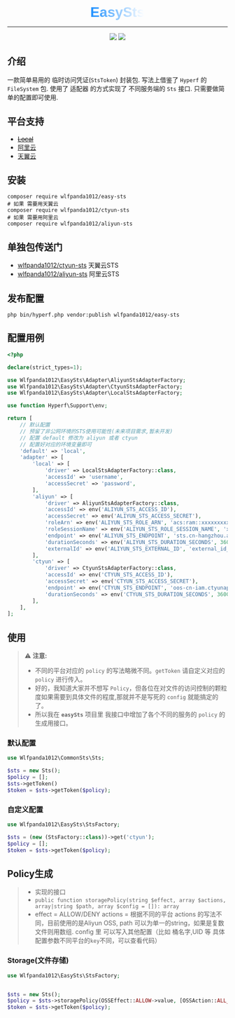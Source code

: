 <head>
  <link href="https://fonts.googleapis.com/css2?family=Poppins:wght@700&display=swap" rel="stylesheet">
</head>
<p align="center">
  <strong style="font-size: 32px; font-family: 'Poppins', sans-serif;
                  background: linear-gradient(to right, #1E90FF, #FFFFFF);
                  -webkit-background-clip: text;
                  color: transparent;">
    EasySts
  </strong>
</p>

---

<p align="center">
  <a href="https://www.php.net"><img src="https://img.shields.io/badge/php-%3E=8.0-brightgreen.svg?maxAge=2592000"></a>
  <a href="https://github.com/swoole/swoole-src"><img src="https://img.shields.io/packagist/dt/wlfpanda1012/aliyun-sts"></a>
</p>

## 介绍

一款简单易用的 临时访问凭证(`StsToken`) 封装包.
写法上借鉴了 `Hyperf` 的 `FileSystem` 包.
使用了 适配器 的方式实现了 不同服务端的 `Sts` 接口.
只需要做简单的配置即可使用.

## 平台支持
- ~~[Local](http://localhost)~~
- [阿里云](https://www.aliyun.com/)
- [天翼云](https://www.ctyun.com/)

## 安装
    
```shell
composer require wlfpanda1012/easy-sts
# 如果 需要用天翼云
composer require wlfpanda1012/ctyun-sts
# 如果 需要用阿里云
composer require wlfpanda1012/aliyun-sts
```
## 单独包传送门
- [wlfpanda1012/ctyun-sts](https://github.com/ShaBaoFa/ctyun-sts) 天翼云STS
- [wlfpanda1012/aliyun-sts](https://github.com/ShaBaoFa/aliyun-sts) 阿里云STS

## 发布配置
    
```shell
php bin/hyperf.php vendor:publish wlfpanda1012/easy-sts
```

## 配置用例

```php
<?php

declare(strict_types=1);

use Wlfpanda1012\EasySts\Adapter\AliyunStsAdapterFactory;
use Wlfpanda1012\EasySts\Adapter\CtyunStsAdapterFactory;
use Wlfpanda1012\EasySts\Adapter\LocalStsAdapterFactory;

use function Hyperf\Support\env;

return [
    // 默认配置
    // 预留了非公网环境的STS使用可能性(未来项目需求,暂未开发)
    // 配置 default 修改为 aliyun 或者 ctyun
    // 配置好对应的环境变量即可
    'default' => 'local',
    'adapter' => [
        'local' => [
            'driver' => LocalStsAdapterFactory::class,
            'accessId' => 'username',
            'accessSecret' => 'password',
        ],
        'aliyun' => [
            'driver' => AliyunStsAdapterFactory::class,
            'accessId' => env('ALIYUN_STS_ACCESS_ID'),
            'accessSecret' => env('ALIYUN_STS_ACCESS_SECRET'),
            'roleArn' => env('ALIYUN_STS_ROLE_ARN', 'acs:ram::xxxxxxxxxxx:role/xxx'),
            'roleSessionName' => env('ALIYUN_STS_ROLE_SESSION_NAME', 'xxxxxxxxxxx'),
            'endpoint' => env('ALIYUN_STS_ENDPOINT', 'sts.cn-hangzhou.aliyuncs.com'),
            'durationSeconds' => env('ALIYUN_STS_DURATION_SECONDS', 3600),
            'externalId' => env('ALIYUN_STS_EXTERNAL_ID', 'external_id_test'),
        ],
        'ctyun' => [
            'driver' => CtyunStsAdapterFactory::class,
            'accessId' => env('CTYUN_STS_ACCESS_ID'),
            'accessSecret' => env('CTYUN_STS_ACCESS_SECRET'),
            'endpoint' => env('CTYUN_STS_ENDPOINT', 'oos-cn-iam.ctyunapi.cn'),
            'durationSeconds' => env('CTYUN_STS_DURATION_SECONDS', 3600),
        ],
    ],
];
```

## 使用





> ⚠️ **注意:**
>
> - 不同的平台对应的 `policy` 的写法略微不同。`getToken` 请自定义对应的 `policy` 进行传入。
> - 好的，我知道大家并不想写 `Policy`，但各位在对文件的访问控制的颗粒度如果需要到具体文件的程度,那就并不是写死的 `config` 就能搞定的了。
> - 所以我在 **`easySts`** 项目里 我接口中增加了各个不同的服务的 `policy` 的生成用接口。

### 默认配置

```php
use Wlfpanda1012\CommonSts\Sts;

$sts = new Sts();
$policy = [];
$sts->getToken()
$token = $sts->getToken($policy);
```

### 自定义配置
```php
use Wlfpanda1012\EasySts\StsFactory;

$sts = (new (StsFactory::class))->get('ctyun');
$policy = [];
$token = $sts->getToken($policy);
```

## Policy生成

> - 实现的接口
> - `public function storagePolicy(string $effect, array $actions, array|string $path, array $config = []): array`
> - effect = ALLOW/DENY actions = 根据不同的平台 actions 的写法不同，目前使用的是Aliyun OSS, path 可以为单一的string，如果是复数文件则用数组. config 里 可以写入其他配置（比如 桶名字,UID 等 具体配置参数不同平台的`key`不同，可以查看代码）

### Storage(文件存储)
```php
use Wlfpanda1012\EasySts\StsFactory;


$sts = new Sts();
$policy = $sts->storagePolicy(OSSEffect::ALLOW->value, [OSSAction::ALL_GET->value], $urls, $config);
$token = $sts->getToken($policy);
```